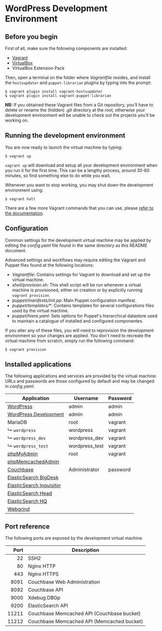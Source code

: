 # WordPress Development Environment

## Before you begin

First of all, make sure the following components are installed:

* [Vagrant](http://www.vagrantup.com/)
* [VirtualBox](https://www.virtualbox.org/)
* VirtualBox Extension Pack

Then, open a terminal on the folder where _Vagrantfile_ resides, and install the `hostsupdater` and `puppet-librarian` plugins by typing into the prompt:

```
$ vagrant plugin install vagrant-hostsupdater
$ vagrant plugin install vagrant-puppet-librarian
```

**NB:** If you obtained these Vagrant files from a Git repository, you'll have to delete or rename the (hidden) _.git_ directory at the root, otherwise your development environment will be unable to check out the projects you'll be working on.

## Running the development environment

You are now ready to launch the virtual machine by typing:

```
$ vagrant up
```

`vagrant up` will download and setup all your development environment when you run it for the first time.  This can be a lengthy process, around 30-60 minutes, so find something else to do while you wait.

Whenever you want to stop working, you may shut down the development environment using:

```
$ vagrant halt
```

There are a few more Vagrant commands that you can use, please [refer to the documentation][Vagrant CLI Documentation].

[Vagrant CLI Documentation]: https://docs.vagrantup.com/v2/cli/index.html

## Configuration

Common settings for the development virtual machine may be applied by editing the _config.yaml_ file found in the same directory as this README document.

Advanced settings and workflows may require editing the Vagrant and Puppet files found at the following locations:

* _Vagrantfile_: Contains settings for Vagrant to download and set up the virtual machine.
* _shell/provision.sh_: This shell script will be run whenever a virtual machine is provisioned, either on creation or by explicitly running `vagrant provision`.
* _puppet/manifests/init.pp_: Main Puppet configuration manifest.
* _puppet/templates/*_: Contains templates for several configurations files used by the virtual machine.
* _puppet/hiera.yaml_: Sets options for Puppet's hierarchical datastore used to maintain a catalogue of installed and configured componentes.

If you alter any of these files, you will need to reprovision the development environment so your changes are applied. You don't need to recreate the virtual machine from scratch, simply run the following command:

```
$ vagrant provision
```

## Installed applications

The following applications and services are provided by the virtual machine.  URLs and passwords are those configured by default and may be changed in _config.yaml_.

| Application                  | Username       | Password |
| ---------------------------- | -------------- | -------- |
| [WordPress][]                | admin          | admin    |
| [WordPress Development][]    | admin          | admin    |
| MariaDB                      | root           | vagrant  |
| ↳ `wordpress`                | wordpress      | vagrant  |
| ↳ `wordpress_dev`            | wordpress_dev  | vagrant  |
| ↳ `wordpress_test`           | wordpress_test | vagrant  |
| [phpMyAdmin][]               | root           | vagrant  |
| [phpMemcachedAdmin][]        |                |          |
| [Couchbase][]                | Administrator  | password |
| [ElasticSearch BigDesk][]    |                |          |
| [ElasticSearch Inquisitor][] |                |          |
| [ElasticSearch Head][]       |                |          |
| [ElasticSearch HQ][]         |                |          |
| [Webgrind][]                 |                |          |

[WordPress]:                http://wordpress.local/wp-admin/
[WordPress Development]:    http://develop.wordpress.local/wp-admin/
[phpMyAdmin]:               http://wpdev/phpMyAdmin/
[phpMemcachedAdmin]:        http://wpdev/phpMemcachedAdmin/
[Couchbase]:                http://wpdev:8091/
[ElasticSearch BigDesk]:    http://wordpress.local:9200/_plugin/BigDesk/
[ElasticSearch Inquisitor]: http://wordpress.local:9200/_plugin/inquisitor/
[ElasticSearch Head]:       http://wordpress.local:9200/_plugin/head/
[ElasticSearch HQ]:         http://wordpress.local:9200/_plugin/HQ/
[Webgrind]:                 http://wordpress.local/webgrind/

## Port reference

The following ports are exposed by the development virtual machine.

| Port  | Description                                |
| ----: | ------------------------------------------ |
| 22    | SSH2                                       |
| 80    | Nginx HTTP                                 |
| 443   | Nginx HTTPS                                |
| 8091  | Couchbase Web Administration               |
| 8092  | Couchbase API                              |
| 9000  | Xdebug DBGp                                |
| 9200  | ElasticSearch API                          |
| 11211 | Couchbase Memcached API (Couchbase bucket) |
| 11212 | Couchbase Memcached API (Memcached bucket) |
